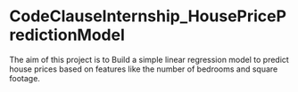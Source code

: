 # CodeClauseInternship_HousePricePredictionModel
The aim of this project is to Build a simple linear regression model to predict house prices based on features like the number of bedrooms and square footage.
